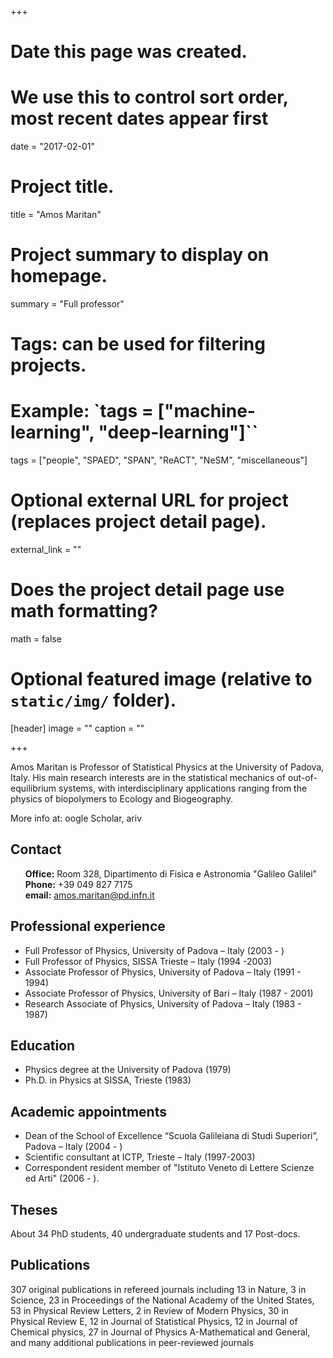 +++
# Date this page was created.
# We use this to control sort order, most recent dates appear first
date = "2017-02-01"

# Project title.
title = "Amos Maritan"

# Project summary to display on homepage.
summary = "Full professor"

# Tags: can be used for filtering projects.
# Example: `tags = ["machine-learning", "deep-learning"]``
tags = ["people", "SPAED", "SPAN", "ReACT", "NeSM", "miscellaneous"]

# Optional external URL for project (replaces project detail page).
external_link = ""

# Does the project detail page use math formatting?
math = false

# Optional featured image (relative to `static/img/` folder).
[header]
image = ""
caption = ""

+++

Amos Maritan is Professor of Statistical Physics at the University of Padova, Italy. His main research interests are in the statistical mechanics of out-of-equilibrium systems, with interdisciplinary applications ranging from the physics of biopolymers to Ecology and Biogeography.

More info at: <a href="http://scholar.google.com/citations?user=4mwFUXwAAAAJ&hl=en&oi=sra"><i class="ai ai-google-scholar"></i></a>oogle Scholar, ar<a href="http://arxiv.org/find/q-bio/1/au:+Maritan_A/0/1/0/all/0/1"><i class="ai ai-arxiv"></i></a>iv


## Contact
<ul style="list-style-type:none">
  <li><b>Office:</b> Room 328, Dipartimento di Fisica e Astronomia "Galileo Galilei"</li>
  <li><b>Phone:</b> +39 049 827 7175</li>
  <li><b>email:</b> <a href="mailto:amos.maritan@pd.infn.it">amos.maritan@pd.infn.it</a></li>
</ul>  


## Professional experience
* Full Professor of Physics, University of Padova – Italy (2003 - )
* Full Professor of Physics, SISSA Trieste – Italy (1994 -2003)
* Associate Professor of Physics, University of Padova – Italy (1991 - 1994)
* Associate Professor of Physics, University of Bari – Italy (1987 - 2001)
* Research Associate of Physics, University of Padova – Italy (1983 - 1987)

## Education
* Physics degree at the University of Padova (1979)
* Ph.D. in Physics at SISSA, Trieste (1983)

## Academic appointments
* Dean of the School of Excellence “Scuola Galileiana di Studi Superiori”, Padova – Italy (2004 - )
* Scientific consultant at ICTP, Trieste – Italy (1997-2003)
* Correspondent resident member of "Istituto Veneto di Lettere Scienze ed Arti" (2006 - ).

## Theses
About 34 PhD students, 40 undergraduate students and 17 Post-docs.

## Publications
307 original publications in refereed journals including 13 in Nature, 3 in Science, 23 in Proceedings of the National Academy of the United States, 53 in Physical Review Letters, 2 in Review of Modern Physics, 30 in Physical Review E, 12 in Journal of Statistical Physics, 12 in Journal of Chemical physics, 27 in Journal of Physics A-Mathematical and General, and many additional publications in peer-reviewed journals
